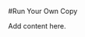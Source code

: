 <!-- Freeki metadata. Do not remove this section!
TITLE: Run Your Own Copy
-->
#Run Your Own Copy

Add content here.